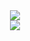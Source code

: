 <div id="header" align="center">
<img src="https://i.postimg.cc/q7075tLx/ezgif-com-crop-1.gif">
<div id="header" align="center">
<img src="https://i.postimg.cc/mgGGRN1s/IMG-1219.jpg">
